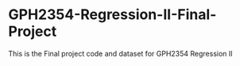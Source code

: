 # GPH2354-Regression-II-Final-Project
This is the Final project code and dataset for GPH2354 Regression II
